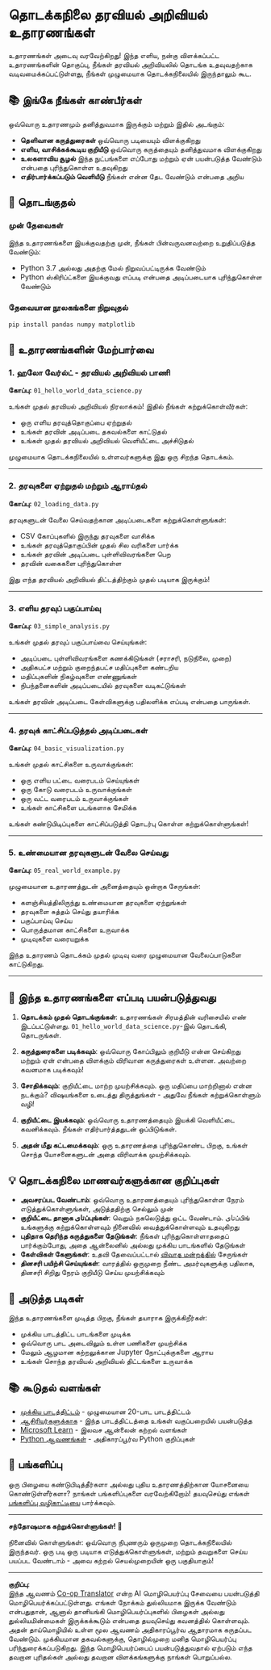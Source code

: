 <!--
CO_OP_TRANSLATOR_METADATA:
{
  "original_hash": "9bef7fd96c8f262339933117d9b3e342",
  "translation_date": "2025-10-11T15:16:47+00:00",
  "source_file": "examples/README.md",
  "language_code": "ta"
}
-->
# தொடக்கநிலை தரவியல் அறிவியல் உதாரணங்கள்

உதாரணங்கள் அடைவு வரவேற்கிறது! இந்த எளிய, நன்கு விளக்கப்பட்ட உதாரணங்களின் தொகுப்பு, நீங்கள் தரவியல் அறிவியலில் தொடங்க உதவுவதற்காக வடிவமைக்கப்பட்டுள்ளது, நீங்கள் முழுமையாக தொடக்கநிலையில் இருந்தாலும் கூட.

## 📚 இங்கே நீங்கள் காண்பீர்கள்

ஒவ்வொரு உதாரணமும் தனித்துவமாக இருக்கும் மற்றும் இதில் அடங்கும்:
- **தெளிவான கருத்துரைகள்** ஒவ்வொரு படியையும் விளக்குகிறது
- **எளிய, வாசிக்கக்கூடிய குறியீடு** ஒவ்வொரு கருத்தையும் தனித்துவமாக விளக்குகிறது
- **உலகளாவிய சூழல்** இந்த நுட்பங்களை எப்போது மற்றும் ஏன் பயன்படுத்த வேண்டும் என்பதை புரிந்துகொள்ள உதவுகிறது
- **எதிர்பார்க்கப்படும் வெளியீடு** நீங்கள் என்ன தேட வேண்டும் என்பதை அறிய

## 🚀 தொடங்குதல்

### முன் தேவைகள்
இந்த உதாரணங்களை இயக்குவதற்கு முன், நீங்கள் பின்வருவனவற்றை உறுதிப்படுத்த வேண்டும்:
- Python 3.7 அல்லது அதற்கு மேல் நிறுவப்பட்டிருக்க வேண்டும்
- Python ஸ்கிரிப்ட்களை இயக்குவது எப்படி என்பதை அடிப்படையாக புரிந்துகொள்ள வேண்டும்

### தேவையான நூலகங்களை நிறுவுதல்
```bash
pip install pandas numpy matplotlib
```

## 📖 உதாரணங்களின் மேற்பார்வை

### 1. ஹலோ வேர்ல்ட் - தரவியல் அறிவியல் பாணி
**கோப்பு:** `01_hello_world_data_science.py`

உங்கள் முதல் தரவியல் அறிவியல் நிரலாக்கம்! இதில் நீங்கள் கற்றுக்கொள்வீர்கள்:
- ஒரு எளிய தரவுத்தொகுப்பை ஏற்றுதல்
- உங்கள் தரவின் அடிப்படை தகவல்களை காட்டுதல்
- உங்கள் முதல் தரவியல் அறிவியல் வெளியீட்டை அச்சிடுதல்

முழுமையாக தொடக்கநிலையில் உள்ளவர்களுக்கு இது ஒரு சிறந்த தொடக்கம்.

---

### 2. தரவுகளை ஏற்றுதல் மற்றும் ஆராய்தல்
**கோப்பு:** `02_loading_data.py`

தரவுகளுடன் வேலை செய்வதற்கான அடிப்படைகளை கற்றுக்கொள்ளுங்கள்:
- CSV கோப்புகளில் இருந்து தரவுகளை வாசிக்க
- உங்கள் தரவுத்தொகுப்பின் முதல் சில வரிகளை பார்க்க
- உங்கள் தரவின் அடிப்படை புள்ளிவிவரங்களை பெற
- தரவின் வகைகளை புரிந்துகொள்ள

இது எந்த தரவியல் அறிவியல் திட்டத்திற்கும் முதல் படியாக இருக்கும்!

---

### 3. எளிய தரவுப் பகுப்பாய்வு
**கோப்பு:** `03_simple_analysis.py`

உங்கள் முதல் தரவுப் பகுப்பாய்வை செய்யுங்கள்:
- அடிப்படை புள்ளிவிவரங்களை கணக்கிடுங்கள் (சராசரி, நடுநிலை, முறை)
- அதிகபட்ச மற்றும் குறைந்தபட்ச மதிப்புகளை கண்டறிய
- மதிப்புகளின் நிகழ்வுகளை எண்ணுங்கள்
- நிபந்தனைகளின் அடிப்படையில் தரவுகளை வடிகட்டுங்கள்

உங்கள் தரவின் அடிப்படை கேள்விகளுக்கு பதிலளிக்க எப்படி என்பதை பாருங்கள்.

---

### 4. தரவுக் காட்சிப்படுத்தல் அடிப்படைகள்
**கோப்பு:** `04_basic_visualization.py`

உங்கள் முதல் காட்சிகளை உருவாக்குங்கள்:
- ஒரு எளிய பட்டை வரைபடம் செய்யுங்கள்
- ஒரு கோடு வரைபடம் உருவாக்குங்கள்
- ஒரு வட்ட வரைபடம் உருவாக்குங்கள்
- உங்கள் காட்சிகளை படங்களாக சேமிக்க

உங்கள் கண்டுபிடிப்புகளை காட்சிப்படுத்தி தொடர்பு கொள்ள கற்றுக்கொள்ளுங்கள்!

---

### 5. உண்மையான தரவுகளுடன் வேலை செய்வது
**கோப்பு:** `05_real_world_example.py`

முழுமையான உதாரணத்துடன் அனைத்தையும் ஒன்றாக சேருங்கள்:
- களஞ்சியத்திலிருந்து உண்மையான தரவுகளை ஏற்றுங்கள்
- தரவுகளை சுத்தம் செய்து தயாரிக்க
- பகுப்பாய்வு செய்ய
- பொருத்தமான காட்சிகளை உருவாக்க
- முடிவுகளை வரையறுக்க

இந்த உதாரணம் தொடக்கம் முதல் முடிவு வரை முழுமையான வேலைப்பாடுகளை காட்டுகிறது.

---

## 🎯 இந்த உதாரணங்களை எப்படி பயன்படுத்துவது

1. **தொடக்கம் முதல் தொடங்குங்கள்**: உதாரணங்கள் சிரமத்தின் வரிசையில் எண் இடப்பட்டுள்ளது. `01_hello_world_data_science.py`-இல் தொடங்கி, தொடருங்கள்.

2. **கருத்துரைகளை படிக்கவும்**: ஒவ்வொரு கோப்பிலும் குறியீடு என்ன செய்கிறது மற்றும் ஏன் என்பதை விளக்கும் விரிவான கருத்துரைகள் உள்ளன. அவற்றை கவனமாக படிக்கவும்!

3. **சோதிக்கவும்**: குறியீட்டை மாற்ற முயற்சிக்கவும். ஒரு மதிப்பை மாற்றினால் என்ன நடக்கும்? விஷயங்களை உடைத்து திருத்துங்கள் - அதுவே நீங்கள் கற்றுக்கொள்ளும் வழி!

4. **குறியீட்டை இயக்கவும்**: ஒவ்வொரு உதாரணத்தையும் இயக்கி வெளியீட்டை கவனிக்கவும். நீங்கள் எதிர்பார்த்ததுடன் ஒப்பிடுங்கள்.

5. **அதன் மீது கட்டமைக்கவும்**: ஒரு உதாரணத்தை புரிந்துகொண்ட பிறகு, உங்கள் சொந்த யோசனைகளுடன் அதை விரிவாக்க முயற்சிக்கவும்.

## 💡 தொடக்கநிலை மாணவர்களுக்கான குறிப்புகள்

- **அவசரப்பட வேண்டாம்**: ஒவ்வொரு உதாரணத்தையும் புரிந்துகொள்ள நேரம் எடுத்துக்கொள்ளுங்கள், அடுத்ததிற்கு செல்லும் முன்
- **குறியீட்டை தானாக تایப்புங்கள்**: வெறும் நகலெடுத்து ஒட்ட வேண்டாம். تایப்பிங் உங்களுக்கு கற்றுக்கொள்ளவும் நினைவில் வைத்துக்கொள்ளவும் உதவுகிறது
- **புதிதாக தெரிந்த கருத்துகளை தேடுங்கள்**: நீங்கள் புரிந்துகொள்ளாததைப் பார்க்கும்போது, அதை ஆன்லைனில் அல்லது முக்கிய பாடங்களில் தேடுங்கள்
- **கேள்விகள் கேளுங்கள்**: உதவி தேவைப்பட்டால் [விவாத மன்றத்தில்](https://github.com/microsoft/Data-Science-For-Beginners/discussions) சேருங்கள்
- **தினசரி பயிற்சி செய்யுங்கள்**: வாரத்தில் ஒருமுறை நீண்ட அமர்வுகளுக்கு பதிலாக, தினசரி சிறிது நேரம் குறியீடு செய்ய முயற்சிக்கவும்

## 🔗 அடுத்த படிகள்

இந்த உதாரணங்களை முடித்த பிறகு, நீங்கள் தயாராக இருக்கிறீர்கள்:
- முக்கிய பாடத்திட்ட பாடங்களை முடிக்க
- ஒவ்வொரு பாட அடைவிலும் உள்ள பணிகளை முயற்சிக்க
- மேலும் ஆழமான கற்றலுக்கான Jupyter நோட்புக்குகளை ஆராய
- உங்கள் சொந்த தரவியல் அறிவியல் திட்டங்களை உருவாக்க

## 📚 கூடுதல் வளங்கள்

- [முக்கிய பாடத்திட்டம்](../README.md) - முழுமையான 20-பாட பாடத்திட்டம்
- [ஆசிரியர்களுக்காக](../for-teachers.md) - இந்த பாடத்திட்டத்தை உங்கள் வகுப்பறையில் பயன்படுத்த
- [Microsoft Learn](https://docs.microsoft.com/learn/) - இலவச ஆன்லைன் கற்றல் வளங்கள்
- [Python ஆவணங்கள்](https://docs.python.org/3/) - அதிகாரப்பூர்வ Python குறிப்புகள்

## 🤝 பங்களிப்பு

ஒரு பிழையை கண்டுபிடித்தீர்களா அல்லது புதிய உதாரணத்திற்கான யோசனையை கொண்டுள்ளீர்களா? நாங்கள் பங்களிப்புகளை வரவேற்கிறோம்! தயவுசெய்து எங்கள் [பங்களிப்பு வழிகாட்டியை](../CONTRIBUTING.md) பார்க்கவும்.

---

**சந்தோஷமாக கற்றுக்கொள்ளுங்கள்! 🎉**

நினைவில் கொள்ளுங்கள்: ஒவ்வொரு நிபுணரும் ஒருமுறை தொடக்கநிலையில் இருந்தவர். ஒரு படி ஒரு படியாக எடுத்துக்கொள்ளுங்கள், மற்றும் தவறுகளை செய்ய பயப்பட வேண்டாம் - அவை கற்றல் செயல்முறையின் ஒரு பகுதியாகும்!

---

**குறிப்பு**:  
இந்த ஆவணம் [Co-op Translator](https://github.com/Azure/co-op-translator) என்ற AI மொழிபெயர்ப்பு சேவையை பயன்படுத்தி மொழிபெயர்க்கப்பட்டுள்ளது. எங்கள் நோக்கம் துல்லியமாக இருக்க வேண்டும் என்பதுதான், ஆனால் தானியங்கி மொழிபெயர்ப்புகளில் பிழைகள் அல்லது துல்லியமின்மைகள் இருக்கக்கூடும் என்பதை தயவுசெய்து கவனத்தில் கொள்ளவும். அதன் தாய்மொழியில் உள்ள மூல ஆவணம் அதிகாரப்பூர்வ ஆதாரமாக கருதப்பட வேண்டும். முக்கியமான தகவல்களுக்கு, தொழில்முறை மனித மொழிபெயர்ப்பு பரிந்துரைக்கப்படுகிறது. இந்த மொழிபெயர்ப்பைப் பயன்படுத்துவதால் ஏற்படும் எந்த தவறான புரிதல்கள் அல்லது தவறான விளக்கங்களுக்கு நாங்கள் பொறுப்பல்ல.